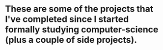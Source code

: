 # These are some of the projects that I've completed since I started formally studying computer-science (plus a couple of side projects).
